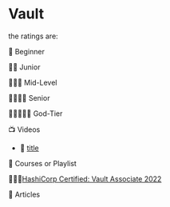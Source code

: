 # Vault
the ratings are:

🌟 Beginner

🌟🌟 Junior

🌟🌟🌟 Mid-Level

🌟🌟🌟🌟 Senior

🌟🌟🌟🌟🌟 God-Tier 

:tv: Videos
- 🌟 [title](https://link)


:movie_camera: Courses or Playlist

🌟🌟🌟[HashiCorp Certified: Vault Associate 2022](https://www.udemy.com/course/hashicorp-certified-vault-associate/)

:memo: Articles
